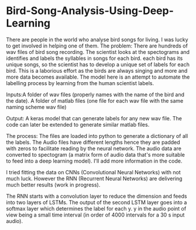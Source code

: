 # Bird-Song-Analysis-Using-Deep-Learning
There are people in the world who analyse bird songs for living. I was lucky to get involved in helping one of them.
The problem:
There are hundreds of wav files of bird song recording. The scientist looks at the spectograms and identifies and labels the syllables in songs for each bird. each bird has its unique songs, so the scientist has to develop a unique set of labels for each bird.
This is a laborious effort as the birds are always singing and more and more data becomes available. 
The model here is an attempt to automate the labelling process by learning from the human scientist labels.

Inputs:A folder of wav files (properly names with the name of the bird and the date).
A folder of matlab files (one file for each wav file with the same naming scheme wav file)

Output:
A keras model that can generate labels for any new wav file.
The code can later be extended to generate similar matlab files.

The process:
The files are loaded into python to generate a dictionary of all the labels.
The Audio files have different lengths hence they are padded with zeros to facilitate reading by the neural network.
The audio data are converted to spectogram (a matrix form of audio data that's more suitable to feed into a deep learning model). I'll add more information in the code.

I tried fitting the data on CNNs (Convolutional Neural Networks) with not much luck. However the RNN (Recurrent Neural Networks) are delivering much better results (work in progress).

The RNN starts with a convolution layer to reduce the dimension and feeds into two layers of LSTMs. The output of the second LSTM layer goes into a softmax layer which determines the label for each y. y in the audio point of view being a small time interval (in order of 4000 intervals for a 30 s input audio).

